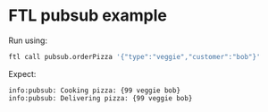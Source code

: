 # FTL pubsub example

Run using:
```sh
ftl call pubsub.orderPizza '{"type":"veggie","customer":"bob"}'
```

Expect:
```
info:pubsub: Cooking pizza: {99 veggie bob}
info:pubsub: Delivering pizza: {99 veggie bob}
```